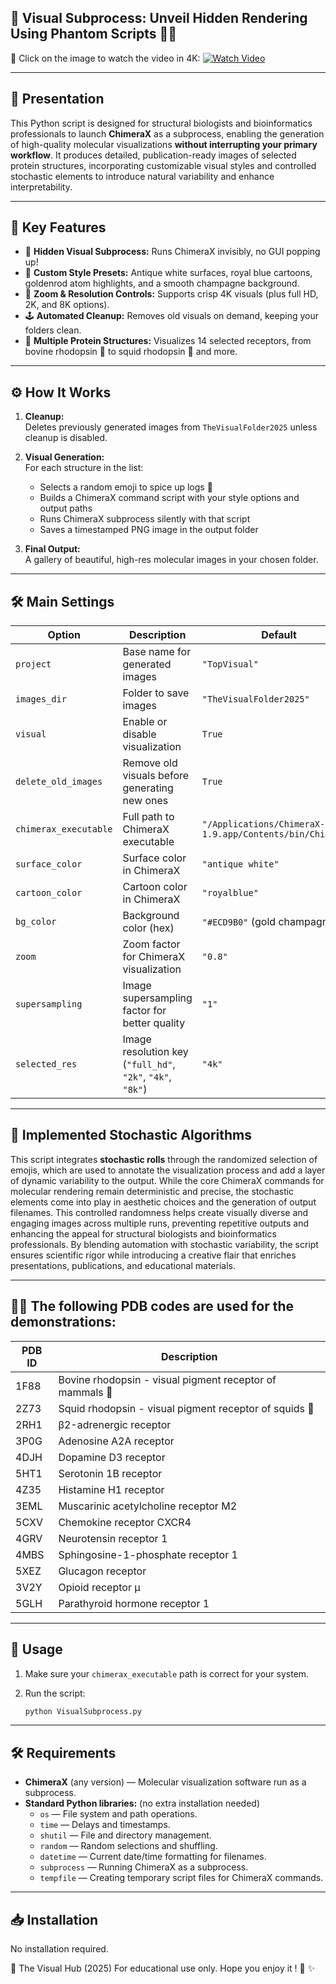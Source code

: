 ## 🔮 Visual Subprocess: Unveil Hidden Rendering Using Phantom Scripts 🐍💨  

🎥 Click on the image to watch the video in 4K: 
[![Watch Video](https://img.youtube.com/vi/VmdG7rC8WAk/maxresdefault.jpg)](https://youtu.be/VmdG7rC8WAk)

---

## 🚀 Presentation

This Python script is designed for structural biologists and bioinformatics professionals to launch **ChimeraX** as a subprocess, enabling the generation of high-quality molecular visualizations **without interrupting your primary workflow**. It produces detailed, publication-ready images of selected protein structures, incorporating customizable visual styles and controlled stochastic elements to introduce natural variability and enhance interpretability.

---
## 🎯 Key Features

- 🧬 **Hidden Visual Subprocess:** Runs ChimeraX invisibly, no GUI popping up!  
- 🎨 **Custom Style Presets:** Antique white surfaces, royal blue cartoons, goldenrod atom highlights, and a smooth champagne background.  
- 🧊 **Zoom & Resolution Controls:** Supports crisp 4K visuals (plus full HD, 2K, and 8K options).  
- 🕹️ **Automated Cleanup:** Removes old visuals on demand, keeping your folders clean.  
- 🧠 **Multiple Protein Structures:** Visualizes 14 selected receptors, from bovine rhodopsin 🐄 to squid rhodopsin 🦑 and more.

---
## ⚙️ How It Works

1. **Cleanup:**  
   Deletes previously generated images from `TheVisualFolder2025` unless cleanup is disabled.

2. **Visual Generation:**  
   For each structure in the list:  
   - Selects a random emoji to spice up logs 🎨  
   - Builds a ChimeraX command script with your style options and output paths  
   - Runs ChimeraX subprocess silently with that script  
   - Saves a timestamped PNG image in the output folder

3. **Final Output:**  
   A gallery of beautiful, high-res molecular images in your chosen folder.

---

## 🛠️ Main Settings

| Option              | Description                                        | Default                          |
|---------------------|--------------------------------------------------|---------------------------------|
| `project`           | Base name for generated images                    | `"TopVisual"`                   |
| `images_dir`        | Folder to save images                              | `"TheVisualFolder2025"`          |
| `visual`            | Enable or disable visualization                    | `True`                         |
| `delete_old_images` | Remove old visuals before generating new ones     | `True`                         |
| `chimerax_executable` | Full path to ChimeraX executable                  | `"/Applications/ChimeraX-1.9.app/Contents/bin/ChimeraX"` |
| `surface_color`     | Surface color in ChimeraX                           | `"antique white"`                |
| `cartoon_color`     | Cartoon color in ChimeraX                           | `"royalblue"`                   |
| `bg_color`          | Background color (hex)                              | `"#ECD9B0"` (gold champagne 🥂)  |
| `zoom`              | Zoom factor for ChimeraX visualization             | `"0.8"`                         |
| `supersampling`     | Image supersampling factor for better quality      | `"1"`                           |
| `selected_res`      | Image resolution key (`"full_hd"`, `"2k"`, `"4k"`, `"8k"`) | `"4k"`                     |

---

## 🎲 Implemented Stochastic Algorithms

This script integrates **stochastic rolls** through the randomized selection of emojis, which are used to annotate the visualization process and add a layer of dynamic variability to the output. While the core ChimeraX commands for molecular rendering remain deterministic and precise, the stochastic elements come into play in aesthetic choices and the generation of output filenames. This controlled randomness helps create visually diverse and engaging images across multiple runs, preventing repetitive outputs and enhancing the appeal for structural biologists and bioinformatics professionals. By blending automation with stochastic variability, the script ensures scientific rigor while introducing a creative flair that enriches presentations, publications, and educational materials.

---

## 🧬🔬 The following PDB codes are used for the demonstrations:

| PDB ID | Description                                          |
|--------|-----------------------------------------------------|
| 1F88   | Bovine rhodopsin - visual pigment receptor of mammals 🐄 |
| 2Z73   | Squid rhodopsin - visual pigment receptor of squids 🦑   |
| 2RH1   | β2-adrenergic receptor                               |
| 3P0G   | Adenosine A2A receptor                               |
| 4DJH   | Dopamine D3 receptor                                 |
| 5HT1   | Serotonin 1B receptor                                |
| 4Z35   | Histamine H1 receptor                                |
| 3EML   | Muscarinic acetylcholine receptor M2                 |
| 5CXV   | Chemokine receptor CXCR4                             |
| 4GRV   | Neurotensin receptor 1                               |
| 4MBS   | Sphingosine-1-phosphate receptor 1                   |
| 5XEZ   | Glucagon receptor                                    |
| 3V2Y   | Opioid receptor μ                                    |
| 5GLH   | Parathyroid hormone receptor 1                        |

---

## 🚦 Usage

1. Make sure your `chimerax_executable` path is correct for your system.

2. Run the script:
   ```bash
   python VisualSubprocess.py

---

## 🛠️ Requirements

- **ChimeraX** (any version) — Molecular visualization software run as a subprocess.
- **Standard Python libraries:** (no extra installation needed)
  - `os` — File system and path operations.
  - `time` — Delays and timestamps.
  - `shutil` — File and directory management.
  - `random` — Random selections and shuffling.
  - `datetime` — Current date/time formatting for filenames.
  - `subprocess` — Running ChimeraX as a subprocess.
  - `tempfile` — Creating temporary script files for ChimeraX commands.


---

## 📥 Installation

No installation required.


👤 The Visual Hub (2025)
For educational use only.
Hope you enjoy it ! 🧡 ✨
